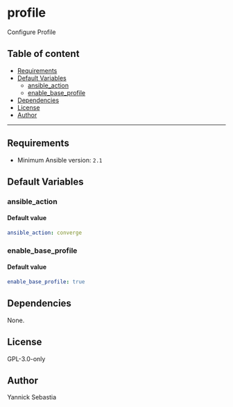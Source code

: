 # profile

Configure Profile

## Table of content

- [Requirements](#requirements)
- [Default Variables](#default-variables)
  - [ansible_action](#ansible_action)
  - [enable_base_profile](#enable_base_profile)
- [Dependencies](#dependencies)
- [License](#license)
- [Author](#author)

---

## Requirements

- Minimum Ansible version: `2.1`

## Default Variables

### ansible_action

#### Default value

```YAML
ansible_action: converge
```

### enable_base_profile

#### Default value

```YAML
enable_base_profile: true
```



## Dependencies

None.

## License

GPL-3.0-only

## Author

Yannick Sebastia
